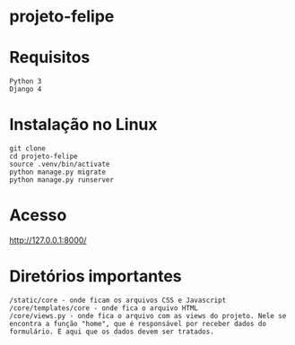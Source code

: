 # projeto-felipe

# Requisitos

```
Python 3
Django 4
```

# Instalação no Linux

```
git clone 
cd projeto-felipe
source .venv/bin/activate
python manage.py migrate
python manage.py runserver
```

# Acesso

http://127.0.0.1:8000/

# Diretórios importantes

```
/static/core - onde ficam os arquivos CSS e Javascript
/core/templates/core - onde fica o arquivo HTML
/core/views.py - onde fica o arquivo com as views do projeto. Nele se encontra a função "home", que é responsável por receber dados do formulário. É aqui que os dados devem ser tratados.

```

